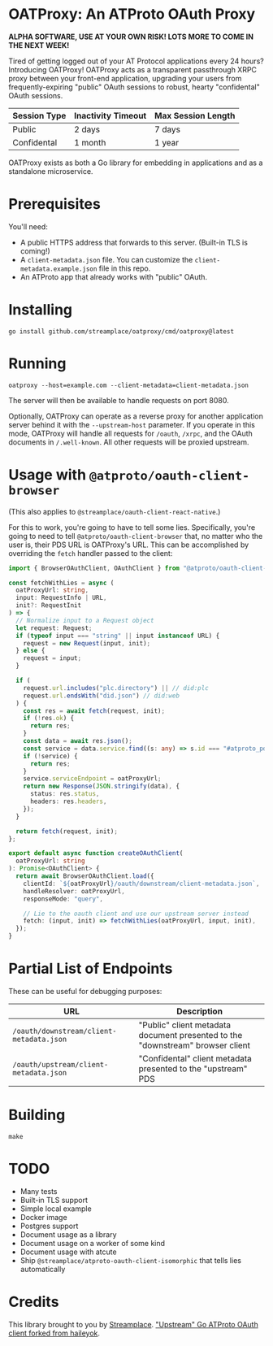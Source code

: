 # OATProxy: An ATProto OAuth Proxy

**ALPHA SOFTWARE, USE AT YOUR OWN RISK! LOTS MORE TO COME IN THE NEXT WEEK!**

Tired of getting logged out of your AT Protocol applications every 24 hours?
Introducing OATProxy! OATProxy acts as a transparent passthrough XRPC proxy
between your front-end application, upgrading your users from
frequently-expiring "public" OAuth sessions to robust, hearty "confidental"
OAuth sessions.

| Session Type | Inactivity Timeout | Max Session Length |
| ------------ | ------------------ | ------------------ |
| Public       | 2 days             | 7 days             |
| Confidental  | 1 month            | 1 year             |

OATProxy exists as both a Go library for embedding in applications and as a
standalone microservice.

# Prerequisites

You'll need:

- A public HTTPS address that forwards to this server. (Built-in TLS is coming!)
- A `client-metadata.json` file. You can customize the
  `client-metadata.example.json` file in this repo.
- An ATProto app that already works with "public" OAuth.

# Installing

```
go install github.com/streamplace/oatproxy/cmd/oatproxy@latest
```

# Running

```
oatproxy --host=example.com --client-metadata=client-metadata.json
```

The server will then be available to handle requests on port 8080.

Optionally, OATProxy can operate as a reverse proxy for another application
server behind it with the `--upstream-host` parameter. If you operate in this
mode, OATProxy will handle all requests for `/oauth`, `/xrpc`, and the OAuth
documents in `/.well-known`. All other requests will be proxied upstream.

# Usage with `@atproto/oauth-client-browser`

(This also applies to `@streamplace/oauth-client-react-native`.)

For this to work, you're going to have to tell some lies. Specifically, you're
going to need to tell `@atproto/oauth-client-browser` that, no matter who the
user is, their PDS URL is OATProxy's URL. This can be accomplished by overriding
the `fetch` handler passed to the client:

```typescript
import { BrowserOAuthClient, OAuthClient } from "@atproto/oauth-client-browser";

const fetchWithLies = async (
  oatProxyUrl: string,
  input: RequestInfo | URL,
  init?: RequestInit
) => {
  // Normalize input to a Request object
  let request: Request;
  if (typeof input === "string" || input instanceof URL) {
    request = new Request(input, init);
  } else {
    request = input;
  }

  if (
    request.url.includes("plc.directory") || // did:plc
    request.url.endsWith("did.json") // did:web
  ) {
    const res = await fetch(request, init);
    if (!res.ok) {
      return res;
    }
    const data = await res.json();
    const service = data.service.find((s: any) => s.id === "#atproto_pds");
    if (!service) {
      return res;
    }
    service.serviceEndpoint = oatProxyUrl;
    return new Response(JSON.stringify(data), {
      status: res.status,
      headers: res.headers,
    });
  }

  return fetch(request, init);
};

export default async function createOAuthClient(
  oatProxyUrl: string
): Promise<OAuthClient> {
  return await BrowserOAuthClient.load({
    clientId: `${oatProxyUrl}/oauth/downstream/client-metadata.json`,
    handleResolver: oatProxyUrl,
    responseMode: "query",

    // Lie to the oauth client and use our upstream server instead
    fetch: (input, init) => fetchWithLies(oatProxyUrl, input, init),
  });
}
```

# Partial List of Endpoints

These can be useful for debugging purposes:

| URL                                      | Description                                                                    |
| ---------------------------------------- | ------------------------------------------------------------------------------ |
| `/oauth/downstream/client-metadata.json` | "Public" client metadata document presented to the "downstream" browser client |
| `/oauth/upstream/client-metadata.json`   | "Confidental" client metadata presented to the "upstream" PDS                  |

# Building

```
make
```

# TODO

- Many tests
- Built-in TLS support
- Simple local example
- Docker image
- Postgres support
- Document usage as a library
- Document usage on a worker of some kind
- Document usage with atcute
- Ship `@streamplace/atproto-oauth-client-isomorphic` that tells lies
  automatically

# Credits

This library brought to you by
[Streamplace](https://github.com/streamplace/streamplace).
["Upstream" Go ATProto OAuth client forked from haileyok](https://github.com/haileyok/atproto-oauth-golang).
